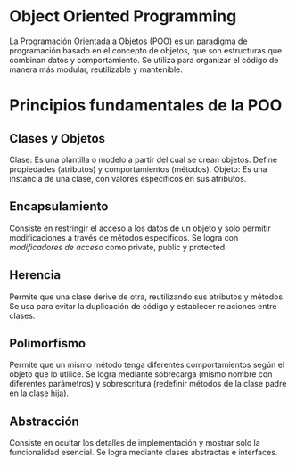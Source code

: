 # Object Oriented Programming

La Programación Orientada a Objetos (POO) es un paradigma de programación basado en el concepto de objetos, que son estructuras que combinan datos y comportamiento. Se utiliza para organizar el código de manera más modular, reutilizable y mantenible.

# Principios fundamentales de la POO

## Clases y Objetos

Clase: Es una plantilla o modelo a partir del cual se crean objetos. Define propiedades (atributos) y comportamientos (métodos).
Objeto: Es una instancia de una clase, con valores específicos en sus atributos.


## Encapsulamiento

Consiste en restringir el acceso a los datos de un objeto y solo permitir modificaciones a través de métodos específicos.
Se logra con *modificadores de acceso* como private, public y protected.


## Herencia

Permite que una clase derive de otra, reutilizando sus atributos y métodos.
Se usa para evitar la duplicación de código y establecer relaciones entre clases.


## Polimorfismo

Permite que un mismo método tenga diferentes comportamientos según el objeto que lo utilice.
Se logra mediante sobrecarga (mismo nombre con diferentes parámetros) y sobrescritura (redefinir métodos de la clase padre en la clase hija).


## Abstracción

Consiste en ocultar los detalles de implementación y mostrar solo la funcionalidad esencial.
Se logra mediante clases abstractas e interfaces.
